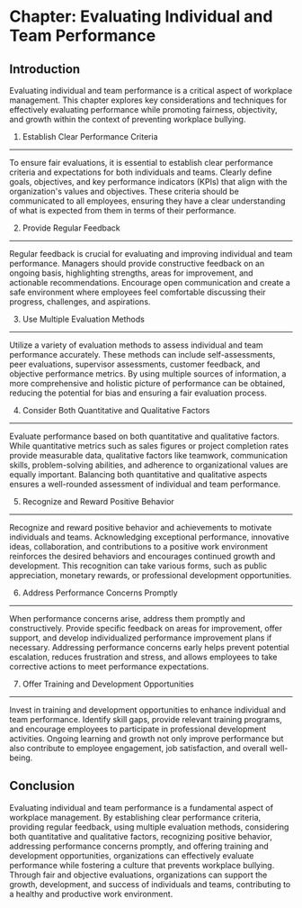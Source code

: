Chapter: Evaluating Individual and Team Performance
===================================================

Introduction
------------

Evaluating individual and team performance is a critical aspect of workplace management. This chapter explores key considerations and techniques for effectively evaluating performance while promoting fairness, objectivity, and growth within the context of preventing workplace bullying.

1. Establish Clear Performance Criteria
---------------------------------------

To ensure fair evaluations, it is essential to establish clear performance criteria and expectations for both individuals and teams. Clearly define goals, objectives, and key performance indicators (KPIs) that align with the organization's values and objectives. These criteria should be communicated to all employees, ensuring they have a clear understanding of what is expected from them in terms of their performance.

2. Provide Regular Feedback
---------------------------

Regular feedback is crucial for evaluating and improving individual and team performance. Managers should provide constructive feedback on an ongoing basis, highlighting strengths, areas for improvement, and actionable recommendations. Encourage open communication and create a safe environment where employees feel comfortable discussing their progress, challenges, and aspirations.

3. Use Multiple Evaluation Methods
----------------------------------

Utilize a variety of evaluation methods to assess individual and team performance accurately. These methods can include self-assessments, peer evaluations, supervisor assessments, customer feedback, and objective performance metrics. By using multiple sources of information, a more comprehensive and holistic picture of performance can be obtained, reducing the potential for bias and ensuring a fair evaluation process.

4. Consider Both Quantitative and Qualitative Factors
-----------------------------------------------------

Evaluate performance based on both quantitative and qualitative factors. While quantitative metrics such as sales figures or project completion rates provide measurable data, qualitative factors like teamwork, communication skills, problem-solving abilities, and adherence to organizational values are equally important. Balancing both quantitative and qualitative aspects ensures a well-rounded assessment of individual and team performance.

5. Recognize and Reward Positive Behavior
-----------------------------------------

Recognize and reward positive behavior and achievements to motivate individuals and teams. Acknowledging exceptional performance, innovative ideas, collaboration, and contributions to a positive work environment reinforces the desired behaviors and encourages continued growth and development. This recognition can take various forms, such as public appreciation, monetary rewards, or professional development opportunities.

6. Address Performance Concerns Promptly
----------------------------------------

When performance concerns arise, address them promptly and constructively. Provide specific feedback on areas for improvement, offer support, and develop individualized performance improvement plans if necessary. Addressing performance concerns early helps prevent potential escalation, reduces frustration and stress, and allows employees to take corrective actions to meet performance expectations.

7. Offer Training and Development Opportunities
-----------------------------------------------

Invest in training and development opportunities to enhance individual and team performance. Identify skill gaps, provide relevant training programs, and encourage employees to participate in professional development activities. Ongoing learning and growth not only improve performance but also contribute to employee engagement, job satisfaction, and overall well-being.

Conclusion
----------

Evaluating individual and team performance is a fundamental aspect of workplace management. By establishing clear performance criteria, providing regular feedback, using multiple evaluation methods, considering both quantitative and qualitative factors, recognizing positive behavior, addressing performance concerns promptly, and offering training and development opportunities, organizations can effectively evaluate performance while fostering a culture that prevents workplace bullying. Through fair and objective evaluations, organizations can support the growth, development, and success of individuals and teams, contributing to a healthy and productive work environment.

